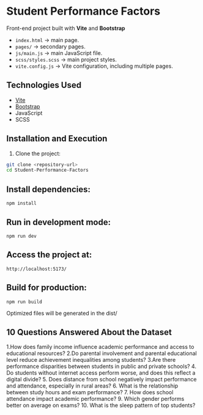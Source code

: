 # Student Performance Factors

Front-end project built with **Vite** and **Bootstrap**

- `index.html` → main page.  
- `pages/` → secondary pages.  
- `js/main.js` → main JavaScript file.  
- `scss/styles.scss` → main project styles.  
- `vite.config.js` → Vite configuration, including multiple pages.

## Technologies Used

- [Vite](https://vitejs.dev/)  
- [Bootstrap](https://getbootstrap.com/)  
- JavaScript  
- SCSS  

## Installation and Execution

1. Clone the project:
```bash
git clone <repository-url>
cd Student-Performance-Factors
```
## Install dependencies:
```
npm install
```
## Run in development mode:
```
npm run dev
```

## Access the project at:
```
http://localhost:5173/
```

## Build for production:
```
npm run build
```

Optimized files will be generated in the dist/

## 10 Questions Answered About the Dataset
 1.How does family income influence academic performance and access to educational resources?
 2.Do parental involvement and parental educational level reduce achievement inequalities among students?
 3.Are there performance disparities between students in public and private schools?
 4. Do students without internet access perform worse, and does this reflect a digital divide?
 5. Does distance from school negatively impact performance and attendance, especially in rural areas?
 6. What is the relationship between study hours and exam performance?
 7. How does school attendance impact academic performance?
 9. Which gender performs better on average on exams?
 10. What is the sleep pattern of top students?
